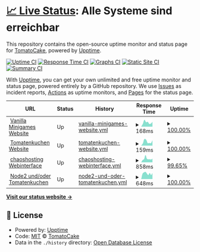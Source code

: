 # [📈 Live Status](https://devtomatocake.github.io/Status): <!--live status--> **Alle Systeme sind erreichbar**

This repository contains the open-source uptime monitor and status page for [TomatoCake](https://vanillaminigames.eu/), powered by [Upptime](https://github.com/upptime/upptime).

[![Uptime CI](https://github.com/devtomatocake/Status/workflows/Uptime%20CI/badge.svg)](https://github.com/devtomatocake/Status/actions?query=workflow%3A%22Uptime+CI%22)
[![Response Time CI](https://github.com/devtomatocake/Status/workflows/Response%20Time%20CI/badge.svg)](https://github.com/devtomatocake/Status/actions?query=workflow%3A%22Response+Time+CI%22)
[![Graphs CI](https://github.com/devtomatocake/Status/workflows/Graphs%20CI/badge.svg)](https://github.com/devtomatocake/Status/actions?query=workflow%3A%22Graphs+CI%22)
[![Static Site CI](https://github.com/devtomatocake/Status/workflows/Static%20Site%20CI/badge.svg)](https://github.com/devtomatocake/Status/actions?query=workflow%3A%22Static+Site+CI%22)
[![Summary CI](https://github.com/devtomatocake/Status/workflows/Summary%20CI/badge.svg)](https://github.com/devtomatocake/Status/actions?query=workflow%3A%22Summary+CI%22)

With [Upptime](https://upptime.js.org), you can get your own unlimited and free uptime monitor and status page, powered entirely by a GitHub repository. We use [Issues](https://github.com/devtomatocake/Status/issues) as incident reports, [Actions](https://github.com/devtomatocake/Status/actions) as uptime monitors, and [Pages](https://devtomatocake.github.io/Status) for the status page.

<!--start: status pages-->
<!-- This summary is generated by Upptime (https://github.com/upptime/upptime) -->
<!-- Do not edit this manually, your changes will be overwritten -->
<!-- prettier-ignore -->
| URL | Status | History | Response Time | Uptime |
| --- | ------ | ------- | ------------- | ------ |
| <img alt="" src="https://vanillaminigames.eu/img/favicon.ico" height="13"> [Vanilla Minigames Website](https://vanillaminigames.eu) | Up | [vanilla-minigames-website.yml](https://github.com/DEVTomatoCake/Status/commits/HEAD/history/vanilla-minigames-website.yml) | <details><summary><img alt="Response time graph" src="./graphs/vanilla-minigames-website/response-time-week.png" height="20"> 168ms</summary><br><a href="https://status.vanillaminigames.eu/history/vanilla-minigames-website"><img alt="Response time 124" src="https://img.shields.io/endpoint?url=https%3A%2F%2Fraw.githubusercontent.com%2FDEVTomatoCake%2FStatus%2FHEAD%2Fapi%2Fvanilla-minigames-website%2Fresponse-time.json"></a><br><a href="https://status.vanillaminigames.eu/history/vanilla-minigames-website"><img alt="24-hour response time 120" src="https://img.shields.io/endpoint?url=https%3A%2F%2Fraw.githubusercontent.com%2FDEVTomatoCake%2FStatus%2FHEAD%2Fapi%2Fvanilla-minigames-website%2Fresponse-time-day.json"></a><br><a href="https://status.vanillaminigames.eu/history/vanilla-minigames-website"><img alt="7-day response time 168" src="https://img.shields.io/endpoint?url=https%3A%2F%2Fraw.githubusercontent.com%2FDEVTomatoCake%2FStatus%2FHEAD%2Fapi%2Fvanilla-minigames-website%2Fresponse-time-week.json"></a><br><a href="https://status.vanillaminigames.eu/history/vanilla-minigames-website"><img alt="30-day response time 158" src="https://img.shields.io/endpoint?url=https%3A%2F%2Fraw.githubusercontent.com%2FDEVTomatoCake%2FStatus%2FHEAD%2Fapi%2Fvanilla-minigames-website%2Fresponse-time-month.json"></a><br><a href="https://status.vanillaminigames.eu/history/vanilla-minigames-website"><img alt="1-year response time 124" src="https://img.shields.io/endpoint?url=https%3A%2F%2Fraw.githubusercontent.com%2FDEVTomatoCake%2FStatus%2FHEAD%2Fapi%2Fvanilla-minigames-website%2Fresponse-time-year.json"></a></details> | <details><summary><a href="https://status.vanillaminigames.eu/history/vanilla-minigames-website">100.00%</a></summary><a href="https://status.vanillaminigames.eu/history/vanilla-minigames-website"><img alt="All-time uptime 97.98%" src="https://img.shields.io/endpoint?url=https%3A%2F%2Fraw.githubusercontent.com%2FDEVTomatoCake%2FStatus%2FHEAD%2Fapi%2Fvanilla-minigames-website%2Fuptime.json"></a><br><a href="https://status.vanillaminigames.eu/history/vanilla-minigames-website"><img alt="24-hour uptime 100.00%" src="https://img.shields.io/endpoint?url=https%3A%2F%2Fraw.githubusercontent.com%2FDEVTomatoCake%2FStatus%2FHEAD%2Fapi%2Fvanilla-minigames-website%2Fuptime-day.json"></a><br><a href="https://status.vanillaminigames.eu/history/vanilla-minigames-website"><img alt="7-day uptime 100.00%" src="https://img.shields.io/endpoint?url=https%3A%2F%2Fraw.githubusercontent.com%2FDEVTomatoCake%2FStatus%2FHEAD%2Fapi%2Fvanilla-minigames-website%2Fuptime-week.json"></a><br><a href="https://status.vanillaminigames.eu/history/vanilla-minigames-website"><img alt="30-day uptime 100.00%" src="https://img.shields.io/endpoint?url=https%3A%2F%2Fraw.githubusercontent.com%2FDEVTomatoCake%2FStatus%2FHEAD%2Fapi%2Fvanilla-minigames-website%2Fuptime-month.json"></a><br><a href="https://status.vanillaminigames.eu/history/vanilla-minigames-website"><img alt="1-year uptime 97.98%" src="https://img.shields.io/endpoint?url=https%3A%2F%2Fraw.githubusercontent.com%2FDEVTomatoCake%2FStatus%2FHEAD%2Fapi%2Fvanilla-minigames-website%2Fuptime-year.json"></a></details>
| <img alt="" src="https://tomatenkuchen.eu/assets/images/icon.ico" height="13"> [Tomatenkuchen Website](https://tomatenkuchen.eu) | Up | [tomatenkuchen-website.yml](https://github.com/DEVTomatoCake/Status/commits/HEAD/history/tomatenkuchen-website.yml) | <details><summary><img alt="Response time graph" src="./graphs/tomatenkuchen-website/response-time-week.png" height="20"> 159ms</summary><br><a href="https://status.vanillaminigames.eu/history/tomatenkuchen-website"><img alt="Response time 118" src="https://img.shields.io/endpoint?url=https%3A%2F%2Fraw.githubusercontent.com%2FDEVTomatoCake%2FStatus%2FHEAD%2Fapi%2Ftomatenkuchen-website%2Fresponse-time.json"></a><br><a href="https://status.vanillaminigames.eu/history/tomatenkuchen-website"><img alt="24-hour response time 111" src="https://img.shields.io/endpoint?url=https%3A%2F%2Fraw.githubusercontent.com%2FDEVTomatoCake%2FStatus%2FHEAD%2Fapi%2Ftomatenkuchen-website%2Fresponse-time-day.json"></a><br><a href="https://status.vanillaminigames.eu/history/tomatenkuchen-website"><img alt="7-day response time 159" src="https://img.shields.io/endpoint?url=https%3A%2F%2Fraw.githubusercontent.com%2FDEVTomatoCake%2FStatus%2FHEAD%2Fapi%2Ftomatenkuchen-website%2Fresponse-time-week.json"></a><br><a href="https://status.vanillaminigames.eu/history/tomatenkuchen-website"><img alt="30-day response time 149" src="https://img.shields.io/endpoint?url=https%3A%2F%2Fraw.githubusercontent.com%2FDEVTomatoCake%2FStatus%2FHEAD%2Fapi%2Ftomatenkuchen-website%2Fresponse-time-month.json"></a><br><a href="https://status.vanillaminigames.eu/history/tomatenkuchen-website"><img alt="1-year response time 118" src="https://img.shields.io/endpoint?url=https%3A%2F%2Fraw.githubusercontent.com%2FDEVTomatoCake%2FStatus%2FHEAD%2Fapi%2Ftomatenkuchen-website%2Fresponse-time-year.json"></a></details> | <details><summary><a href="https://status.vanillaminigames.eu/history/tomatenkuchen-website">100.00%</a></summary><a href="https://status.vanillaminigames.eu/history/tomatenkuchen-website"><img alt="All-time uptime 99.88%" src="https://img.shields.io/endpoint?url=https%3A%2F%2Fraw.githubusercontent.com%2FDEVTomatoCake%2FStatus%2FHEAD%2Fapi%2Ftomatenkuchen-website%2Fuptime.json"></a><br><a href="https://status.vanillaminigames.eu/history/tomatenkuchen-website"><img alt="24-hour uptime 100.00%" src="https://img.shields.io/endpoint?url=https%3A%2F%2Fraw.githubusercontent.com%2FDEVTomatoCake%2FStatus%2FHEAD%2Fapi%2Ftomatenkuchen-website%2Fuptime-day.json"></a><br><a href="https://status.vanillaminigames.eu/history/tomatenkuchen-website"><img alt="7-day uptime 100.00%" src="https://img.shields.io/endpoint?url=https%3A%2F%2Fraw.githubusercontent.com%2FDEVTomatoCake%2FStatus%2FHEAD%2Fapi%2Ftomatenkuchen-website%2Fuptime-week.json"></a><br><a href="https://status.vanillaminigames.eu/history/tomatenkuchen-website"><img alt="30-day uptime 98.98%" src="https://img.shields.io/endpoint?url=https%3A%2F%2Fraw.githubusercontent.com%2FDEVTomatoCake%2FStatus%2FHEAD%2Fapi%2Ftomatenkuchen-website%2Fuptime-month.json"></a><br><a href="https://status.vanillaminigames.eu/history/tomatenkuchen-website"><img alt="1-year uptime 99.88%" src="https://img.shields.io/endpoint?url=https%3A%2F%2Fraw.githubusercontent.com%2FDEVTomatoCake%2FStatus%2FHEAD%2Fapi%2Ftomatenkuchen-website%2Fuptime-year.json"></a></details>
| <img alt="" src="https://cdn.discordapp.com/attachments/588350269570678794/860563824142450688/unknown.png" height="13"> [chaoshosting Webinterface](https://panel.chaosbothosting.de) | Up | [chaoshosting-webinterface.yml](https://github.com/DEVTomatoCake/Status/commits/HEAD/history/chaoshosting-webinterface.yml) | <details><summary><img alt="Response time graph" src="./graphs/chaoshosting-webinterface/response-time-week.png" height="20"> 858ms</summary><br><a href="https://status.vanillaminigames.eu/history/chaoshosting-webinterface"><img alt="Response time 1373" src="https://img.shields.io/endpoint?url=https%3A%2F%2Fraw.githubusercontent.com%2FDEVTomatoCake%2FStatus%2FHEAD%2Fapi%2Fchaoshosting-webinterface%2Fresponse-time.json"></a><br><a href="https://status.vanillaminigames.eu/history/chaoshosting-webinterface"><img alt="24-hour response time 593" src="https://img.shields.io/endpoint?url=https%3A%2F%2Fraw.githubusercontent.com%2FDEVTomatoCake%2FStatus%2FHEAD%2Fapi%2Fchaoshosting-webinterface%2Fresponse-time-day.json"></a><br><a href="https://status.vanillaminigames.eu/history/chaoshosting-webinterface"><img alt="7-day response time 858" src="https://img.shields.io/endpoint?url=https%3A%2F%2Fraw.githubusercontent.com%2FDEVTomatoCake%2FStatus%2FHEAD%2Fapi%2Fchaoshosting-webinterface%2Fresponse-time-week.json"></a><br><a href="https://status.vanillaminigames.eu/history/chaoshosting-webinterface"><img alt="30-day response time 1128" src="https://img.shields.io/endpoint?url=https%3A%2F%2Fraw.githubusercontent.com%2FDEVTomatoCake%2FStatus%2FHEAD%2Fapi%2Fchaoshosting-webinterface%2Fresponse-time-month.json"></a><br><a href="https://status.vanillaminigames.eu/history/chaoshosting-webinterface"><img alt="1-year response time 1373" src="https://img.shields.io/endpoint?url=https%3A%2F%2Fraw.githubusercontent.com%2FDEVTomatoCake%2FStatus%2FHEAD%2Fapi%2Fchaoshosting-webinterface%2Fresponse-time-year.json"></a></details> | <details><summary><a href="https://status.vanillaminigames.eu/history/chaoshosting-webinterface">99.65%</a></summary><a href="https://status.vanillaminigames.eu/history/chaoshosting-webinterface"><img alt="All-time uptime 98.70%" src="https://img.shields.io/endpoint?url=https%3A%2F%2Fraw.githubusercontent.com%2FDEVTomatoCake%2FStatus%2FHEAD%2Fapi%2Fchaoshosting-webinterface%2Fuptime.json"></a><br><a href="https://status.vanillaminigames.eu/history/chaoshosting-webinterface"><img alt="24-hour uptime 100.00%" src="https://img.shields.io/endpoint?url=https%3A%2F%2Fraw.githubusercontent.com%2FDEVTomatoCake%2FStatus%2FHEAD%2Fapi%2Fchaoshosting-webinterface%2Fuptime-day.json"></a><br><a href="https://status.vanillaminigames.eu/history/chaoshosting-webinterface"><img alt="7-day uptime 99.65%" src="https://img.shields.io/endpoint?url=https%3A%2F%2Fraw.githubusercontent.com%2FDEVTomatoCake%2FStatus%2FHEAD%2Fapi%2Fchaoshosting-webinterface%2Fuptime-week.json"></a><br><a href="https://status.vanillaminigames.eu/history/chaoshosting-webinterface"><img alt="30-day uptime 98.45%" src="https://img.shields.io/endpoint?url=https%3A%2F%2Fraw.githubusercontent.com%2FDEVTomatoCake%2FStatus%2FHEAD%2Fapi%2Fchaoshosting-webinterface%2Fuptime-month.json"></a><br><a href="https://status.vanillaminigames.eu/history/chaoshosting-webinterface"><img alt="1-year uptime 98.70%" src="https://img.shields.io/endpoint?url=https%3A%2F%2Fraw.githubusercontent.com%2FDEVTomatoCake%2FStatus%2FHEAD%2Fapi%2Fchaoshosting-webinterface%2Fuptime-year.json"></a></details>
| <img alt="" src="https://tomatenkuchen.eu/assets/images/icon.ico" height="13"> [Node2 und/oder Tomatenkuchen](https://node2.chaoshosting.tk:25508) | Up | [node2-und-oder-tomatenkuchen.yml](https://github.com/DEVTomatoCake/Status/commits/HEAD/history/node2-und-oder-tomatenkuchen.yml) | <details><summary><img alt="Response time graph" src="./graphs/node2-und-oder-tomatenkuchen/response-time-week.png" height="20"> 648ms</summary><br><a href="https://status.vanillaminigames.eu/history/node2-und-oder-tomatenkuchen"><img alt="Response time 975" src="https://img.shields.io/endpoint?url=https%3A%2F%2Fraw.githubusercontent.com%2FDEVTomatoCake%2FStatus%2FHEAD%2Fapi%2Fnode2-und-oder-tomatenkuchen%2Fresponse-time.json"></a><br><a href="https://status.vanillaminigames.eu/history/node2-und-oder-tomatenkuchen"><img alt="24-hour response time 485" src="https://img.shields.io/endpoint?url=https%3A%2F%2Fraw.githubusercontent.com%2FDEVTomatoCake%2FStatus%2FHEAD%2Fapi%2Fnode2-und-oder-tomatenkuchen%2Fresponse-time-day.json"></a><br><a href="https://status.vanillaminigames.eu/history/node2-und-oder-tomatenkuchen"><img alt="7-day response time 648" src="https://img.shields.io/endpoint?url=https%3A%2F%2Fraw.githubusercontent.com%2FDEVTomatoCake%2FStatus%2FHEAD%2Fapi%2Fnode2-und-oder-tomatenkuchen%2Fresponse-time-week.json"></a><br><a href="https://status.vanillaminigames.eu/history/node2-und-oder-tomatenkuchen"><img alt="30-day response time 618" src="https://img.shields.io/endpoint?url=https%3A%2F%2Fraw.githubusercontent.com%2FDEVTomatoCake%2FStatus%2FHEAD%2Fapi%2Fnode2-und-oder-tomatenkuchen%2Fresponse-time-month.json"></a><br><a href="https://status.vanillaminigames.eu/history/node2-und-oder-tomatenkuchen"><img alt="1-year response time 975" src="https://img.shields.io/endpoint?url=https%3A%2F%2Fraw.githubusercontent.com%2FDEVTomatoCake%2FStatus%2FHEAD%2Fapi%2Fnode2-und-oder-tomatenkuchen%2Fresponse-time-year.json"></a></details> | <details><summary><a href="https://status.vanillaminigames.eu/history/node2-und-oder-tomatenkuchen">100.00%</a></summary><a href="https://status.vanillaminigames.eu/history/node2-und-oder-tomatenkuchen"><img alt="All-time uptime 97.58%" src="https://img.shields.io/endpoint?url=https%3A%2F%2Fraw.githubusercontent.com%2FDEVTomatoCake%2FStatus%2FHEAD%2Fapi%2Fnode2-und-oder-tomatenkuchen%2Fuptime.json"></a><br><a href="https://status.vanillaminigames.eu/history/node2-und-oder-tomatenkuchen"><img alt="24-hour uptime 100.00%" src="https://img.shields.io/endpoint?url=https%3A%2F%2Fraw.githubusercontent.com%2FDEVTomatoCake%2FStatus%2FHEAD%2Fapi%2Fnode2-und-oder-tomatenkuchen%2Fuptime-day.json"></a><br><a href="https://status.vanillaminigames.eu/history/node2-und-oder-tomatenkuchen"><img alt="7-day uptime 100.00%" src="https://img.shields.io/endpoint?url=https%3A%2F%2Fraw.githubusercontent.com%2FDEVTomatoCake%2FStatus%2FHEAD%2Fapi%2Fnode2-und-oder-tomatenkuchen%2Fuptime-week.json"></a><br><a href="https://status.vanillaminigames.eu/history/node2-und-oder-tomatenkuchen"><img alt="30-day uptime 98.90%" src="https://img.shields.io/endpoint?url=https%3A%2F%2Fraw.githubusercontent.com%2FDEVTomatoCake%2FStatus%2FHEAD%2Fapi%2Fnode2-und-oder-tomatenkuchen%2Fuptime-month.json"></a><br><a href="https://status.vanillaminigames.eu/history/node2-und-oder-tomatenkuchen"><img alt="1-year uptime 97.58%" src="https://img.shields.io/endpoint?url=https%3A%2F%2Fraw.githubusercontent.com%2FDEVTomatoCake%2FStatus%2FHEAD%2Fapi%2Fnode2-und-oder-tomatenkuchen%2Fuptime-year.json"></a></details>

<!--end: status pages-->

[**Visit our status website →**](https://devtomatocake.github.io/Status)

## 📄 License

- Powered by: [Upptime](https://github.com/upptime/upptime)
- Code: [MIT](./LICENSE) © [TomatoCake](https://vanillaminigames.eu/)
- Data in the `./history` directory: [Open Database License](https://opendatacommons.org/licenses/odbl/1-0/)

